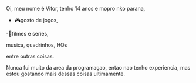 Oi, meu nome é Vitor, tenho 14 anos e mopro nko parana,

- 🎮gosto de jogos,

 -🎥filmes e series,
 
 musica, quadrinhos, HQs 
 
entre outras coisas. 

Nunca fui muito da area da programaçao, entao nao tenho experiencia, mas estou gostando
mais  dessas coisas ultimamente.

